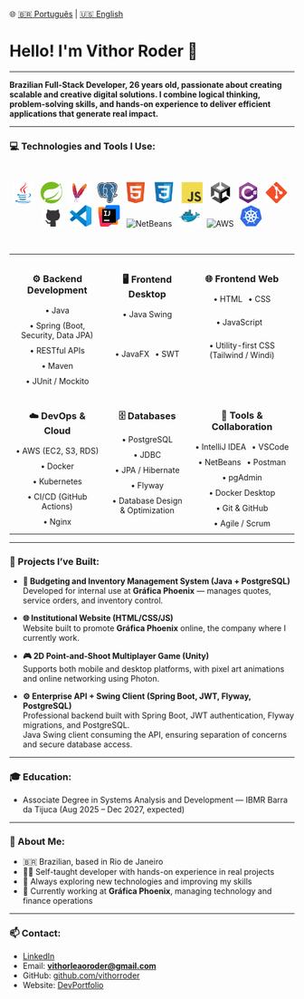 🌐 [🇧🇷 Português](./README_pt.md) | [🇺🇸 English](./README.md)

# Hello! I'm Vithor Roder 👋

---

**Brazilian Full-Stack Developer, 26 years old, passionate about creating scalable and creative digital solutions. I combine logical thinking, problem-solving skills, and hands-on experience to deliver efficient applications that generate real impact.**


---

### 💻 Technologies and Tools I Use:

<br>
<p align="center">
  <img src="https://raw.githubusercontent.com/devicons/devicon/master/icons/java/java-original.svg" alt="Java" width="38" height="38"/>
  &nbsp;
  <img src="https://raw.githubusercontent.com/devicons/devicon/master/icons/spring/spring-original.svg" alt="Spring" width="38" height="38"/>
  &nbsp;
  <img src="https://raw.githubusercontent.com/devicons/devicon/master/icons/maven/maven-original.svg" alt="Maven" width="38" height="38"/>
  &nbsp;
  <img src="https://raw.githubusercontent.com/devicons/devicon/master/icons/postgresql/postgresql-original.svg" alt="PostgreSQL" width="38" height="38"/>
  &nbsp;
  <img src="https://raw.githubusercontent.com/devicons/devicon/master/icons/html5/html5-original.svg" alt="HTML5" width="38" height="38"/>
  &nbsp;
  <img src="https://raw.githubusercontent.com/devicons/devicon/master/icons/css3/css3-original.svg" alt="CSS3" width="38" height="38"/>
  &nbsp;
  <img src="https://raw.githubusercontent.com/devicons/devicon/master/icons/javascript/javascript-original.svg" alt="JavaScript" width="38" height="38"/>
  &nbsp;
  <img src="https://raw.githubusercontent.com/devicons/devicon/master/icons/unity/unity-original.svg" alt="Unity" width="38" height="38"/>
  &nbsp;
  <img src="https://raw.githubusercontent.com/devicons/devicon/master/icons/csharp/csharp-original.svg" alt="C#" width="38" height="38"/>
  &nbsp;
  <img src="https://raw.githubusercontent.com/devicons/devicon/master/icons/git/git-original.svg" alt="Git" width="38" height="38"/>
  &nbsp;
  <img src="https://raw.githubusercontent.com/VithorRoder/VithorRoder/main/github-mark-white.svg" alt="GitHub" width="38" height="38"/>
  &nbsp;
  <img src="https://raw.githubusercontent.com/devicons/devicon/master/icons/vscode/vscode-original.svg" alt="VSCode" width="38" height="38"/>
  &nbsp;
  <img src="https://raw.githubusercontent.com/devicons/devicon/master/icons/intellij/intellij-original.svg" alt="IntelliJ" width="38" height="38"/>
  &nbsp;
  <img src="https://upload.wikimedia.org/wikipedia/commons/9/98/Apache_NetBeans_Logo.svg" alt="NetBeans" width="38" height="38"/>
  &nbsp;
  <img src="https://raw.githubusercontent.com/devicons/devicon/master/icons/docker/docker-original.svg" alt="Docker" width="38" height="38"/>
  &nbsp;
  <img src="https://www.vectorlogo.zone/logos/amazon_aws/amazon_aws-icon.svg" alt="AWS" width="38" height="38"/>
  &nbsp;
  <img src="https://raw.githubusercontent.com/devicons/devicon/master/icons/kubernetes/kubernetes-plain.svg" alt="Kubernetes" width="38" height="38"/>
</p>
<br>

<table align="center" style="width: 100%; table-layout: fixed;">
  <tr>
    <td align="center" valign="top" style="padding: 10px;">
      <h3>⚙️ Backend Development</h3>
      <div style="display:flex;justify-content:center;gap:10px;flex-wrap:wrap;min-height:130px;">
        <span>• Java</span>
        <span>• Spring (Boot, Security, Data JPA)</span>
        <span>• RESTful APIs</span>
        <span>• Maven</span>
        <span>• JUnit / Mockito</span>
      </div>
    </td>
    <td align="center" valign="top" style="padding: 10px;">
      <h3>🖥️ Frontend Desktop</h3>
      <div style="display:flex;justify-content:center;gap:10px;flex-wrap:wrap;min-height:130px;">
        <span>• Java Swing</span>
        <span>• JavaFX</span>
        <span>• SWT</span>
      </div>
    </td>
    <td align="center" valign="top" style="padding: 10px;">
      <h3>🌐 Frontend Web</h3>
      <div style="display:flex;justify-content:center;gap:10px;flex-wrap:wrap;min-height:130px;">
        <span>• HTML</span>
        <span>• CSS</span>
        <span>• JavaScript</span><br>
        <span>• Utility-first CSS (Tailwind / Windi)</span>
      </div>
    </td>
  </tr>
  <tr>
    <td align="center" valign="top" style="padding: 10px;">
      <h3>☁️ DevOps & Cloud</h3>
      <div style="display:flex;justify-content:center;gap:10px;flex-wrap:wrap;min-height:130px;">
        <span>• AWS (EC2, S3, RDS)</span>
        <span>• Docker</span>
        <span>• Kubernetes</span>
        <span>• CI/CD (GitHub Actions)</span>
        <span>• Nginx</span>
      </div>
    </td>
    <td align="center" valign="top" style="padding: 10px;">
      <h3>🗄️ Databases</h3>
      <div style="display:flex;justify-content:center;gap:10px;flex-wrap:wrap;min-height:130px;">
        <span>• PostgreSQL</span>
        <span>• JDBC</span>
        <span>• JPA / Hibernate</span>
        <span>• Flyway</span>
        <span>• Database Design & Optimization</span>
      </div>
    </td>
    <td align="center" valign="top" style="padding: 10px;">
      <h3>🧩 Tools & Collaboration</h3>
      <div style="display:flex;justify-content:center;gap:10px;flex-wrap:wrap;min-height:130px;">
        <span>• IntelliJ IDEA</span>
        <span>• VSCode</span>
        <span>• NetBeans</span>
        <span>• Postman</span>
        <span>• pgAdmin</span>
        <span>• Docker Desktop</span>
        <span>• Git & GitHub</span>
        <span>• Agile / Scrum</span>
      </div>
    </td>
  </tr>
</table>

---

### 📌 Projects I’ve Built:

- **🔧 Budgeting and Inventory Management System (Java + PostgreSQL)**  
  Developed for internal use at **Gráfica Phoenix** — manages quotes, service orders, and inventory control.

- **🌐 Institutional Website (HTML/CSS/JS)**  
  Website built to promote **Gráfica Phoenix** online, the company where I currently work.

- **🎮 2D Point-and-Shoot Multiplayer Game (Unity)**  
  Supports both mobile and desktop platforms, with pixel art animations and online networking using Photon.

- **⚙️ Enterprise API + Swing Client (Spring Boot, JWT, Flyway, PostgreSQL)**  
  Professional backend built with Spring Boot, JWT authentication, Flyway migrations, and PostgreSQL.  
  Java Swing client consuming the API, ensuring separation of concerns and secure database access.

---

### 🎓 Education:

- Associate Degree in Systems Analysis and Development — IBMR Barra da Tijuca (Aug 2025 – Dec 2027, expected)  

---

### 📍 About Me:

- 🇧🇷 Brazilian, based in Rio de Janeiro  
- 👨‍💻 Self-taught developer with hands-on experience in real projects  
- 🧩 Always exploring new technologies and improving my skills  
- 🧾 Currently working at **Gráfica Phoenix**, managing technology and finance operations  

---

### 📫 Contact:

- [LinkedIn](https://www.linkedin.com/in/vithor-roder-1700a217a/)  
- Email: **vithorleaoroder@gmail.com**  
- GitHub: [github.com/vithorroder](https://github.com/VithorRoder)  
- Website: [DevPortfolio](https://vithoroderdev.vercel.app/)  
